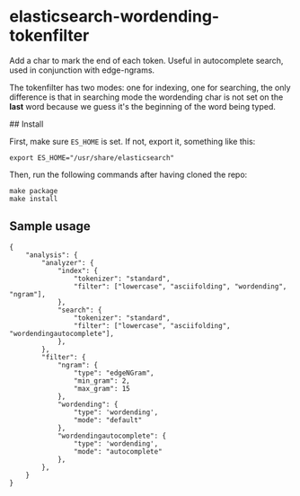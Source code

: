 # elasticsearch-wordending-tokenfilter

Add a char to mark the end of each token. Useful in autocomplete search, used in
conjunction with edge-ngrams.

The tokenfilter has two modes: one for indexing, one for searching, the only
difference is that in searching mode the wordending char is not set on the
**last** word because we guess it's the beginning of the word being typed.

## Install

First, make sure `ES_HOME` is set. If not, export it, something like this:
```
export ES_HOME="/usr/share/elasticsearch"
```

Then, run the following commands after having cloned the repo:
```
make package
make install
```

## Sample usage
```
{
    "analysis": {
        "analyzer": {
            "index": {
                "tokenizer": "standard",
                "filter": ["lowercase", "asciifolding", "wordending", "ngram"],
            },
            "search": {
                "tokenizer": "standard",
                "filter": ["lowercase", "asciifolding", "wordendingautocomplete"],
            },
        },
        "filter": {
            "ngram": {
                "type": "edgeNGram",
                "min_gram": 2,
                "max_gram": 15
            },
            "wordending": {
                "type": 'wordending',
                "mode": "default"
            },
            "wordendingautocomplete": {
                "type": 'wordending',
                "mode": "autocomplete"
            },
        },
    }
}

```